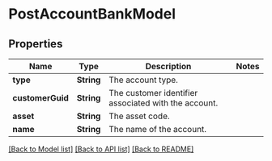 # PostAccountBankModel

## Properties
Name | Type | Description | Notes
------------ | ------------- | ------------- | -------------
**type** | **String** | The account type. | 
**customerGuid** | **String** | The customer identifier associated with the account. | 
**asset** | **String** | The asset code. | 
**name** | **String** | The name of the account. | 

[[Back to Model list]](../README.md#documentation-for-models) [[Back to API list]](../README.md#documentation-for-api-endpoints) [[Back to README]](../README.md)


